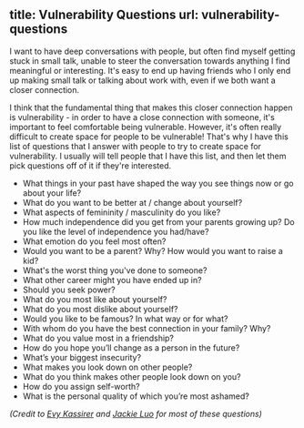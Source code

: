 title: Vulnerability Questions
url: vulnerability-questions
---
I want to have deep conversations with people, but often find myself getting stuck in small talk, unable to steer the conversation towards anything I find meaningful or interesting. It's easy to end up having friends who I only end up making small talk or talking about work with, even if we both want a closer connection.

I think that the fundamental thing that makes this closer connection happen is vulnerability - in order to have a close connection with someone, it's important to feel comfortable being vulnerable. However, it's often really difficult to create space for people to be vulnerable! That's why I have this list of questions that I answer with people to try to create space for vulnerability. I usually will tell people that I have this list, and then let them pick questions off of it if they're interested.

* What things in your past have shaped the way you see things now or go about your life?
* What do you want to be better at / change about yourself?
* What aspects of femininity / masculinity do you like?
* How much independence did you get from your parents growing up? Do you like the level of independence you had/have?
* What emotion do you feel most often?
* Would you want to be a parent? Why? How would you want to raise a kid?
* What's the worst thing you've done to someone?
* What other career might you have ended up in?
* Should you seek power?
* What do you most like about yourself?
* What do you most dislike about yourself?
* Would you like to be famous? In what way or for what?
* With whom do you have the best connection in your family? Why?
* What do you value most in a friendship?
* How do you hope you’ll change as a person in the future?
* What’s your biggest insecurity?
* What makes you look down on other people?
* What do you think makes other people look down on you?
* How do you assign self-worth?
* What is the personal quality of which you’re most ashamed?

*(Credit to [Evy Kassirer](https://twitter.com/EvyKassirer) and [Jackie Luo](http://jackieluo.com/questions) for most of these questions)*
